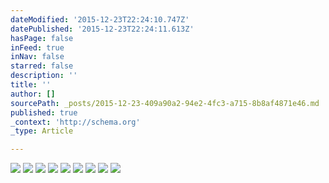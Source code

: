 ```yaml
---
dateModified: '2015-12-23T22:24:10.747Z'
datePublished: '2015-12-23T22:24:11.613Z'
hasPage: false
inFeed: true
inNav: false
starred: false
description: ''
title: ''
author: []
sourcePath: _posts/2015-12-23-409a90a2-94e2-4fc3-a715-8b8af4871e46.md
published: true
_context: 'http://schema.org'
_type: Article

---
```

![](https://the-grid-user-content.s3-us-west-2.amazonaws.com/d5204d84-b7ea-49a8-adff-191b9b267c73.jpg)
![](https://the-grid-user-content.s3-us-west-2.amazonaws.com/2660dac7-dc75-4306-8942-f8d5b39d9f10.jpg)
![](https://the-grid-user-content.s3-us-west-2.amazonaws.com/04aa0835-5233-4f14-937d-cf55d9e313fd.jpg)
![](https://the-grid-user-content.s3-us-west-2.amazonaws.com/823bde23-4270-4f4a-9714-a9edc05615c6.jpg)
![](https://the-grid-user-content.s3-us-west-2.amazonaws.com/dff2477d-093f-42d2-8c81-e091d0366db6.jpg)
![](https://the-grid-user-content.s3-us-west-2.amazonaws.com/82fd7484-b783-4559-a167-029479faa88b.jpg)
![](https://the-grid-user-content.s3-us-west-2.amazonaws.com/0cb57fbe-c640-4632-88e0-eda2296a4caf.jpg)
![](https://the-grid-user-content.s3-us-west-2.amazonaws.com/7a8713a7-a3c8-492a-ad6e-c2c426cf0066.jpg)
![](https://the-grid-user-content.s3-us-west-2.amazonaws.com/2df37ee2-91d7-4dbc-b09c-b34cce593ab8.jpg)
